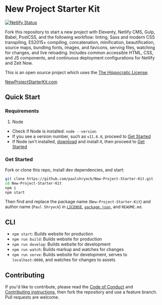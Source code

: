 # New Project Starter Kit

[![Netlify Status][deploy-status]](deploys)

Fork this repository to start a new project with Eleventy, Netlify CMS, Gulp, Babel, PostCSS, and the following workflow: linting, Sass and modern CSS transpiling, ES2015+ compiling, concatenation, minification, beautification, source maps, bundling fonts, images, and favicons, serving files, watching for changes, and live reloading. Includes common accessible HTML, CSS, and JS components, and continuous deployment configurations for Netlify and Zeit Now.

This is an open source project which uses the [The Hippocratic License][license].

[NewProjectStarterKit.com][npsk]

## Quick Start

### Requirements

1. Node
  - Check if Node is installed: `node --version`
  - If you see a version number, such as `v11.6.0`, proceed to [Get Started](#get-started)
  - If Node isn't installed, [download][node-download] and install it, then proceed to [Get Started](#get-started)

### Get Started

Fork or clone this repo, install dev dependencies, and start:

```bash
git clone https://github.com/paulshryock/New-Project-Starter-Kit.git
cd New-Project-Starter-Kit
npm i
npm start
```

Then find and replace the package name (`New-Project-Starter-Kit`) and author name (`Paul Shryock`) in [`LICENSE`][license], [`package.json`][pkg], and `README.md`.

## CLI

- `npm start`: Builds website for production
- `npm run build`: Builds website for production 
- `npm run develop`: Builds website for development
- `npm run watch`: Builds markup and watches for changes
- `npm run serve`: Builds website for development, serves to `localhost:8080`, and watches for changes to assets

<!-- ## Documentation -->

<!-- [Project documentation][docs] files are in the `_docs` directory. -->

## Contributing

If you'd like to contribute, please read the [Code of Conduct][code-of-conduct] and [Contributing instructions][contributing], then fork the repository and use a feature branch. Pull requests are welcome.

[deploy-status]: https://api.netlify.com/api/v1/badges/a1031bfd-6642-45fe-9547-2438c4bc0de4/deploy-status
[deploys]: https://app.netlify.com/sites/npsk/deploys
[license]: https://firstdonoharm.dev/
[pkg]: package.json
[npsk]: https://newprojectstarterkit.com/
[node-download]: https://nodejs.org/en/download/
[docs]: https://docs.newprojectstarterkit.com/
[code-of-conduct]: blob/master/CODE_OF_CONDUCT.md
[contributing]: blob/master/CONTRIBUTING.md